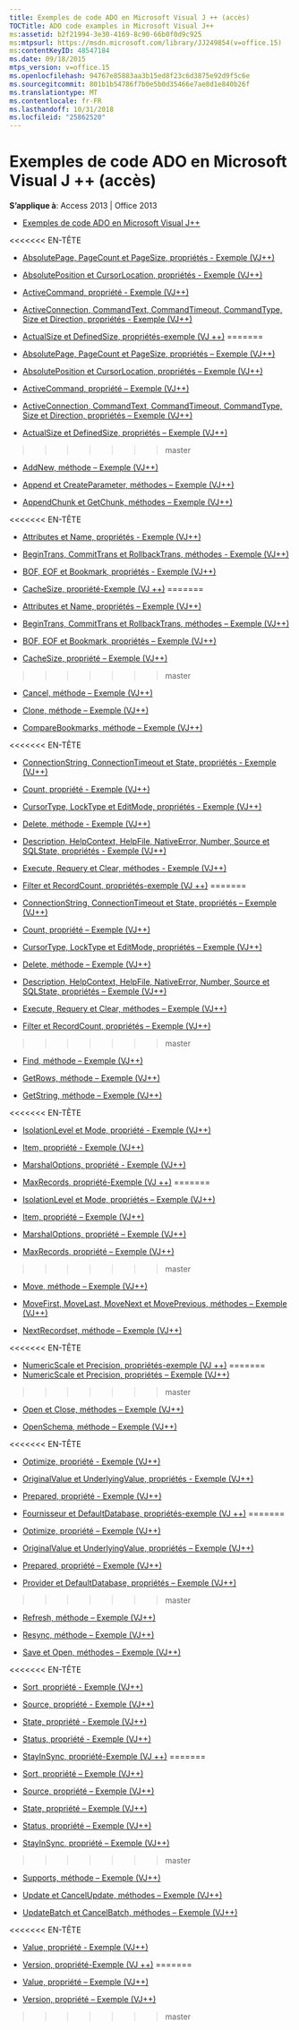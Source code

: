 ```yaml
---
title: Exemples de code ADO en Microsoft Visual J ++ (accès)
TOCTitle: ADO code examples in Microsoft Visual J++
ms:assetid: b2f21994-3e30-4169-8c90-66b0f0d9c925
ms:mtpsurl: https://msdn.microsoft.com/library/JJ249854(v=office.15)
ms:contentKeyID: 48547184
ms.date: 09/18/2015
mtps_version: v=office.15
ms.openlocfilehash: 94767e85883aa3b15ed8f23c6d3875e92d9f5c6e
ms.sourcegitcommit: 801b1b54786f7b0e5b0d35466e7ae8d1e840b26f
ms.translationtype: MT
ms.contentlocale: fr-FR
ms.lasthandoff: 10/31/2018
ms.locfileid: "25862520"
---
```

# <a name="ado-code-examples-in-microsoft-visual-j-access"></a>Exemples de code ADO en Microsoft Visual J ++ (accès)


**S’applique à**: Access 2013 | Office 2013

  - [Exemples de code ADO en Microsoft Visual J++](ado-code-examples-in-microsoft-visual-j.md)

<<<<<<< EN-TÊTE
  - [AbsolutePage, PageCount et PageSize, propriétés - Exemple (VJ++)](absolutepage-pagecount-and-pagesize-properties-example-vj.md)

  - [AbsolutePosition et CursorLocation, propriétés - Exemple (VJ++)](absoluteposition-and-cursorlocation-properties-example-vj.md)

  - [ActiveCommand, propriété - Exemple (VJ++)](activecommand-property-example-vj.md)

  - [ActiveConnection, CommandText, CommandTimeout, CommandType, Size et Direction, propriétés - Exemple (VJ++)](activeconnection-commandtext-commandtimeout-commandtype-size-and-direction-properties-example-vj.md)

  - [ActualSize et DefinedSize, propriétés-exemple (VJ ++)](actualsize-and-definedsize-properties-example-vj.md)
=======
  - [AbsolutePage, PageCount et PageSize, propriétés – Exemple (VJ++)](absolutepage-pagecount-and-pagesize-properties-example-vj.md)

  - [AbsolutePosition et CursorLocation, propriétés – Exemple (VJ++)](absoluteposition-and-cursorlocation-properties-example-vj.md)

  - [ActiveCommand, propriété – Exemple (VJ++)](activecommand-property-example-vj.md)

  - [ActiveConnection, CommandText, CommandTimeout, CommandType, Size et Direction, propriétés – Exemple (VJ++)](activeconnection-commandtext-commandtimeout-commandtype-size-and-direction-properties-example-vj.md)

  - [ActualSize et DefinedSize, propriétés – Exemple (VJ++)](actualsize-and-definedsize-properties-example-vj.md)
>>>>>>> master

  - [AddNew, méthode – Exemple (VJ++)](addnew-method-example-vj.md)

  - [Append et CreateParameter, méthodes – Exemple (VJ++)](append-and-createparameter-methods-example-vj.md)

  - [AppendChunk et GetChunk, méthodes – Exemple (VJ++)](appendchunk-and-getchunk-methods-example-vj.md)

<<<<<<< EN-TÊTE
  - [Attributes et Name, propriétés - Exemple (VJ++)](attributes-and-name-properties-example-vj.md)

  - [BeginTrans, CommitTrans et RollbackTrans, méthodes - Exemple (VJ++)](begintrans-committrans-and-rollbacktrans-methods-example-vj.md)

  - [BOF, EOF et Bookmark, propriétés - Exemple (VJ++)](bof-eof-and-bookmark-properties-example-vj.md)

  - [CacheSize, propriété-Exemple (VJ ++)](cachesize-property-example-vj.md)
=======
  - [Attributes et Name, propriétés – Exemple (VJ++)](attributes-and-name-properties-example-vj.md)

  - [BeginTrans, CommitTrans et RollbackTrans, méthodes – Exemple (VJ++)](begintrans-committrans-and-rollbacktrans-methods-example-vj.md)

  - [BOF, EOF et Bookmark, propriétés – Exemple (VJ++)](bof-eof-and-bookmark-properties-example-vj.md)

  - [CacheSize, propriété – Exemple (VJ++)](cachesize-property-example-vj.md)
>>>>>>> master

  - [Cancel, méthode – Exemple (VJ++)](cancel-method-example-vj.md)

  - [Clone, méthode – Exemple (VJ++)](clone-method-example-vj.md)

  - [CompareBookmarks, méthode – Exemple (VJ++)](comparebookmarks-method-example-vj.md)

<<<<<<< EN-TÊTE
  - [ConnectionString, ConnectionTimeout et State, propriétés - Exemple (VJ++)](connectionstring-connectiontimeout-and-state-properties-example-vj.md)

  - [Count, propriété - Exemple (VJ++)](count-property-example-vj.md)

  - [CursorType, LockType et EditMode, propriétés - Exemple (VJ++)](cursortype-locktype-and-editmode-properties-example-vj.md)

  - [Delete, méthode - Exemple (VJ++)](delete-method-example-vj.md)

  - [Description, HelpContext, HelpFile, NativeError, Number, Source et SQLState, propriétés - Exemple (VJ++)](description-helpcontext-helpfile-nativeerror-number-source-and-sqlstate-properties-example-vj.md)

  - [Execute, Requery et Clear, méthodes - Exemple (VJ++)](execute-requery-and-clear-methods-example-vj.md)

  - [Filter et RecordCount, propriétés-exemple (VJ ++)](filter-and-recordcount-properties-example-vj.md)
=======
  - [ConnectionString, ConnectionTimeout et State, propriétés – Exemple (VJ++)](connectionstring-connectiontimeout-and-state-properties-example-vj.md)

  - [Count, propriété – Exemple (VJ++)](count-property-example-vj.md)

  - [CursorType, LockType et EditMode, propriétés – Exemple (VJ++)](cursortype-locktype-and-editmode-properties-example-vj.md)

  - [Delete, méthode – Exemple (VJ++)](delete-method-example-vj.md)

  - [Description, HelpContext, HelpFile, NativeError, Number, Source et SQLState, propriétés – Exemple (VJ++)](description-helpcontext-helpfile-nativeerror-number-source-and-sqlstate-properties-example-vj.md)

  - [Execute, Requery et Clear, méthodes – Exemple (VJ++)](execute-requery-and-clear-methods-example-vj.md)

  - [Filter et RecordCount, propriétés – Exemple (VJ++)](filter-and-recordcount-properties-example-vj.md)
>>>>>>> master

  - [Find, méthode – Exemple (VJ++)](find-method-example-vj.md)

  - [GetRows, méthode – Exemple (VJ++)](getrows-method-example-vj.md)

  - [GetString, méthode – Exemple (VJ++)](getstring-method-example-vj.md)

<<<<<<< EN-TÊTE
  - [IsolationLevel et Mode, propriété - Exemple (VJ++)](isolationlevel-and-mode-properties-example-vj.md)

  - [Item, propriété - Exemple (VJ++)](item-property-example-vj.md)

  - [MarshalOptions, propriété - Exemple (VJ++)](marshaloptions-property-example-vj.md)

  - [MaxRecords, propriété-Exemple (VJ ++)](maxrecords-property-example-vj.md)
=======
  - [IsolationLevel et Mode, propriétés – Exemple (VJ++)](isolationlevel-and-mode-properties-example-vj.md)

  - [Item, propriété – Exemple (VJ++)](item-property-example-vj.md)

  - [MarshalOptions, propriété – Exemple (VJ++)](marshaloptions-property-example-vj.md)

  - [MaxRecords, propriété – Exemple (VJ++)](maxrecords-property-example-vj.md)
>>>>>>> master

  - [Move, méthode – Exemple (VJ++)](move-method-example-vj.md)

  - [MoveFirst, MoveLast, MoveNext et MovePrevious, méthodes – Exemple (VJ++)](movefirst-movelast-movenext-and-moveprevious-methods-example-vj.md)

  - [NextRecordset, méthode – Exemple (VJ++)](nextrecordset-method-example-vj.md)

<<<<<<< EN-TÊTE
  - [NumericScale et Precision, propriétés-exemple (VJ ++)](numericscale-and-precision-properties-example-vj.md)
=======
  - [NumericScale et Precision, propriétés – Exemple (VJ++)](numericscale-and-precision-properties-example-vj.md)
>>>>>>> master

  - [Open et Close, méthodes – Exemple (VJ++)](open-and-close-methods-example-vj.md)

  - [OpenSchema, méthode – Exemple (VJ++)](openschema-method-example-vj.md)

<<<<<<< EN-TÊTE
  - [Optimize, propriété - Exemple (VJ++)](optimize-property-example-vj.md)

  - [OriginalValue et UnderlyingValue, propriétés - Exemple (VJ++)](originalvalue-and-underlyingvalue-properties-example-vj.md)

  - [Prepared, propriété - Exemple (VJ++)](prepared-property-example-vj.md)

  - [Fournisseur et DefaultDatabase, propriétés-exemple (VJ ++)](provider-and-defaultdatabase-properties-example-vj.md)
=======
  - [Optimize, propriété – Exemple (VJ++)](optimize-property-example-vj.md)

  - [OriginalValue et UnderlyingValue, propriétés – Exemple (VJ++)](originalvalue-and-underlyingvalue-properties-example-vj.md)

  - [Prepared, propriété – Exemple (VJ++)](prepared-property-example-vj.md)

  - [Provider et DefaultDatabase, propriétés – Exemple (VJ++)](provider-and-defaultdatabase-properties-example-vj.md)
>>>>>>> master

  - [Refresh, méthode – Exemple (VJ++)](refresh-method-example-vj.md)

  - [Resync, méthode – Exemple (VJ++)](resync-method-example-vj.md)

  - [Save et Open, méthodes – Exemple (VJ++)](save-and-open-methods-example-vj.md)

<<<<<<< EN-TÊTE
  - [Sort, propriété - Exemple (VJ++)](sort-property-example-vj.md)

  - [Source, propriété - Exemple (VJ++)](source-property-example-vj.md)

  - [State, propriété - Exemple (VJ++)](state-property-example-vj.md)

  - [Status, propriété - Exemple (VJ++)](status-property-example-vj.md)

  - [StayInSync, propriété-Exemple (VJ ++)](stayinsync-property-example-vj.md)
=======
  - [Sort, propriété – Exemple (VJ++)](sort-property-example-vj.md)

  - [Source, propriété – Exemple (VJ++)](source-property-example-vj.md)

  - [State, propriété – Exemple (VJ++)](state-property-example-vj.md)

  - [Status, propriété – Exemple (VJ++)](status-property-example-vj.md)

  - [StayInSync, propriété – Exemple (VJ++)](stayinsync-property-example-vj.md)
>>>>>>> master

  - [Supports, méthode – Exemple (VJ++)](supports-method-example-vj.md)

  - [Update et CancelUpdate, méthodes – Exemple (VJ++)](update-and-cancelupdate-methods-example-vj.md)

  - [UpdateBatch et CancelBatch, méthodes – Exemple (VJ++)](updatebatch-and-cancelbatch-methods-example-vj.md)

<<<<<<< EN-TÊTE
  - [Value, propriété - Exemple (VJ++)](value-property-example-vj.md)

  - [Version, propriété-Exemple (VJ ++)](version-property-example-vj.md)
=======
  - [Value, propriété – Exemple (VJ++)](value-property-example-vj.md)

  - [Version, propriété – Exemple (VJ++)](version-property-example-vj.md)
>>>>>>> master

